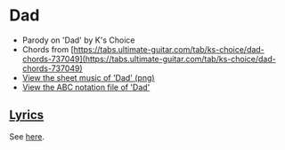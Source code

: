 # Dad

- Parody on 'Dad' by K's Choice
- Chords from [https://tabs.ultimate-guitar.com/tab/ks-choice/dad-chords-737049](https://tabs.ultimate-guitar.com/tab/ks-choice/dad-chords-737049)
- [View the sheet music of 'Dad' (png)](xx_dad.png)
- [View the ABC notation file of 'Dad'](xx_dad.abc)

## [Lyrics](xx_dad.txt)

See [here](xx_dad.txt).
